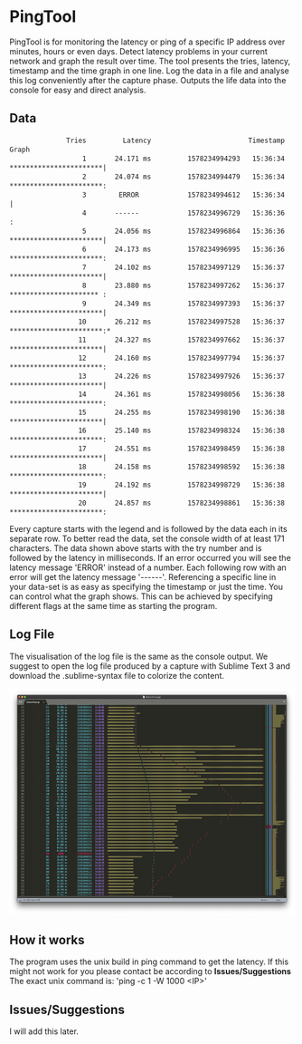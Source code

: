 # PingTool

PingTool is for monitoring the latency or ping of a specific IP address over minutes, hours or even days.
Detect latency problems in your current network and graph the result over time.
The tool presents the tries, latency, timestamp and the time graph in one line.
Log the data in a file and analyse this log conveniently after the capture phase.
Outputs the life data into the console for easy and direct analysis.

## Data

```
              Tries         Latency                        Timestamp   Graph
                  1       24.171 ms         1578234994293   15:36:34   ***********************|
                  2       24.074 ms         1578234994479   15:36:34   ***********************:
                  3        ERROR            1578234994612   15:36:34                          |
                  4       ------            1578234996729   15:36:36                          :
                  5       24.056 ms         1578234996864   15:36:36   ***********************|
                  6       24.173 ms         1578234996995   15:36:36   ***********************:
                  7       24.102 ms         1578234997129   15:36:37   ***********************|
                  8       23.880 ms         1578234997262   15:36:37   ********************** :
                  9       24.349 ms         1578234997393   15:36:37   ***********************|
                 10       26.212 ms         1578234997528   15:36:37   ***********************:*
                 11       24.327 ms         1578234997662   15:36:37   ***********************|
                 12       24.160 ms         1578234997794   15:36:37   ***********************:
                 13       24.226 ms         1578234997926   15:36:37   ***********************|
                 14       24.361 ms         1578234998056   15:36:38   ***********************:
                 15       24.255 ms         1578234998190   15:36:38   ***********************|
                 16       25.140 ms         1578234998324   15:36:38   ***********************:
                 17       24.551 ms         1578234998459   15:36:38   ***********************|
                 18       24.158 ms         1578234998592   15:36:38   ***********************:
                 19       24.192 ms         1578234998729   15:36:38   ***********************|
                 20       24.857 ms         1578234998861   15:36:38   ***********************:
```

Every capture starts with the legend and is followed by the data each in its separate row.
To better read the data, set the console width of at least 171 characters.
The data shown above starts with the try number and is followed by the latency in milliseconds.
If an error occurred you will see the latency message 'ERROR' instead of a number.
Each following row with an error will get the latency message '------'.
Referencing a specific line in your data-set is as easy as specifying the timestamp or just the time. 
You can control what the graph shows.
This can be achieved by specifying different flags at the same time as starting the program.

## Log File

The visualisation of the log file is the same as the console output.
We suggest to open the log file produced by a capture with Sublime Text 3 and download the .sublime-syntax file to colorize the content.
<p align="center">
  <img src="/docs/LogExample.png?raw=true" alt="Log file example" height="400"/>
</p>

## How it works

The program uses the unix build in ping command to get the latency.
If this might not work for you please contact be according to **Issues/Suggestions**
The exact unix command is: 'ping -c 1 -W 1000 \<IP\>'

## Issues/Suggestions

I will add this later.